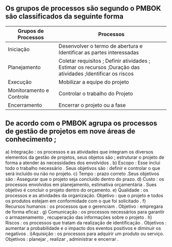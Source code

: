 ## Os grupos de processos são segundo o PMBOK são classificados da seguinte forma

|Grupos de Processos|Processos|
|---|---|
|Iniciação|Desenvolver o termo de abertura e Identificar as partes interessadas|
|Planejamento	|Coletar requisitos ; Definir atividades ; Estimar os recursos ;Duração das atividades ;Identificar os riscos|
|Execução|Mobilizar a equipe do projeto|
|Monitoramento e Controle|Controlar o trabalho do Projeto|
|Encerramento|	Encerrar o projeto ou a fase|


## De acordo com o PMBOK agrupa os processos de gestão de projetos em nove áreas de conhecimento ;
a) Integração : os processos e as atividades que integram os diversos elementos da gestão de projetos, seus objetos são ; estruturar o projeto de forma a atender às necessidades dos envolvidos .
b) Escopo : Esse inclui todo o trabalho necessário . Seus objetivos são : definir e controlar o que será incluído ou não no projeto.
c) Tempo : prazo correto .Seus objetivos são : Assegurar que o projeto seja concluído dentro do prazo.
d) Custo : os processos envolvidos em planejamento, estimativa orçamentária . Sues objetivo é concluir o projeto dentro do orçamento.
e) Qualidade : os processos e as atividades da organização. Objetivo : que o projeto e todos os produtos estejam em conformidade com o que foi solicitado .
f) Recursos humanos : os processos que o gerenciam . Objetivo : empregara de forma eficaz .
g) Comunicação : os processos necessários para garantir o armazenamento , recuperação das informações sobre o projeto .
h) Riscos : os processos que tratam da realização de identificação . Objetivos : aumentar a probabilidade e o impacto dos eventos positivos e diminuir os negativos .
i)Aquisição : os processos para adquirir um produto ou serviço. Objetivos : planejar , realizar , administrar e encerrar .

